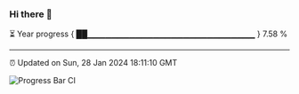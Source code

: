 ### Hi there 👋

⏳ Year progress { ██▁▁▁▁▁▁▁▁▁▁▁▁▁▁▁▁▁▁▁▁▁▁▁▁▁▁▁▁ } 7.58 %

---

⏰ Updated on Sun, 28 Jan 2024 18:11:10 GMT

![Progress Bar CI](https://github.com/liununu/liununu/workflows/Progress%20Bar%20CI/badge.svg)
